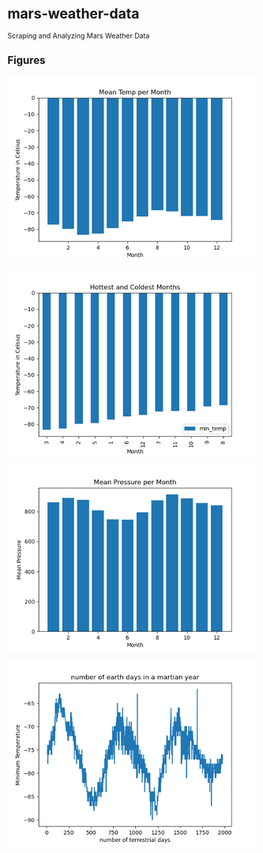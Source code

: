 # mars-weather-data
Scraping and Analyzing Mars Weather Data

## Figures

![Mean Temperatures](figures/mean_temp.png)

![Hottest/Coldest Months of the Year](figures/hottest_coldest_temps.png)

![Mean Pressure Per Month](figures/mean_pressure.png)

![Terrestrial Days in a Martian Year](figures/terrestrial_days.png)
